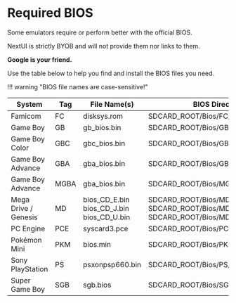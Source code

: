 # Required BIOS

Some emulators require or perform better with the official BIOS.

NextUI is strictly BYOB and will not provide them nor links to them.

**Google is your friend.**

Use the table below to help you find and install the BIOS files you need.

!!! warning "BIOS file names are case-sensitive!"

| System               | Tag  | File Name(s)                               | BIOS Directory                                                                                              |
|----------------------|------|--------------------------------------------|-------------------------------------------------------------------------------------------------------------|
| Famicom              | FC   | disksys.rom                                | SDCARD_ROOT/Bios/FC/disksys.rom                                                                             |
| Game Boy             | GB   | gb_bios.bin                                | SDCARD_ROOT/Bios/GB/gb_bios.bin                                                                             |
| Game Boy Color       | GBC  | gbc_bios.bin                               | SDCARD_ROOT/Bios/GBC/gbc_bios.bin                                                                           |
| Game Boy Advance     | GBA  | gba_bios.bin                               | SDCARD_ROOT/Bios/GBA/gba_bios.bin                                                                           |
| Game Boy Advance     | MGBA | gba_bios.bin                               | SDCARD_ROOT/Bios/MGBA/gba_bios.bin                                                                          |
| Mega Drive / Genesis | MD   | bios_CD_E.bin<br>bios_CD_J.bin<br>bios_CD_U.bin | SDCARD_ROOT/Bios/MD/bios_CD_E.bin<br>SDCARD_ROOT/Bios/MD/bios_CD_J.bin<br>SDCARD_ROOT/Bios/MD/bios_CD_U.bin |
| PC Engine            | PCE  | syscard3.pce                               | SDCARD_ROOT/Bios/PCE/syscard3.pce                                                                           |
| Pokémon Mini         | PKM  | bios.min                                   | SDCARD_ROOT/Bios/PKM/bios.min                                                                               |
| Sony PlayStation     | PS   | psxonpsp660.bin                            | SDCARD_ROOT/Bios/PS/psxonpsp660.bin                                                                         |
| Super Game Boy       | SGB  | sgb.bios                                   | SDCARD_ROOT/Bios/SGB/sgb.bios                                                                               |
